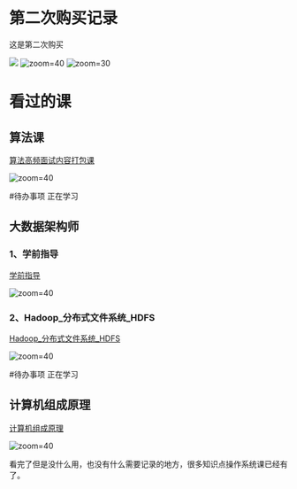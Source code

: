 # 第二次购买记录

这是第二次购买

![](Pasted%20image%2020231211205356.png)
![zoom=40](Pasted%20image%2020231211205516.png)
![zoom=30](Pasted%20image%2020231211205557.png)

# 看过的课

## 算法课

[算法高频面试内容打包课](https://www.mashibing.com/subject/21?courseNo=1260&courseVersionId=1841)

![zoom=40](Pasted%20image%2020231211031307.png)

#待办事项 正在学习

## 大数据架构师

### 1、学前指导

[学前指导](https://www.mashibing.com/subject/15?isLogin=1&courseNo=2224&courseVersionId=3025)

![zoom=40](Pasted%20image%2020231211031939.png)

### 2、Hadoop_分布式文件系统_HDFS

[Hadoop_分布式文件系统_HDFS](https://www.mashibing.com/subject/15?courseNo=52&courseVersionId=1100)

![zoom=40](Pasted%20image%2020231211032110.png)

#待办事项 正在学习

## 计算机组成原理

[计算机组成原理](https://www.mashibing.com/subject/1?courseNo=1365&courseVersionId=1910&isLogin=1)

![zoom=40](Pasted%20image%2020231211210343.png)

看完了但是没什么用，也没有什么需要记录的地方，很多知识点操作系统课已经有了。